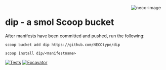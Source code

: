 <img src="https://github.com/user-attachments/assets/d6c90d13-9f63-41e8-a768-9833e50e3b84" alt="neco-image" align="right"/>

# dip - a smol Scoop bucket

After manifests have been committed and pushed, run the following:
```pwsh
scoop bucket add dip https://github.com/NECOtype/dip
```
```pwsh
scoop install dip/<manifestname>
```

[![Tests](https://github.com/NECOtype/dip/actions/workflows/ci.yml/badge.svg)](https://github.com/NECOtype/dip/actions/workflows/ci.yml) [![Excavator](https://github.com/NECOtype/dip/actions/workflows/excavator.yml/badge.svg)](https://github.com/NECOtype/dip/actions/workflows/excavator.yml)

